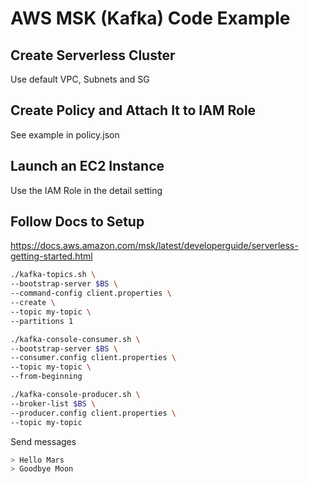 # AWS MSK (Kafka) Code Example

## Create Serverless Cluster

Use default VPC, Subnets and SG

## Create Policy and Attach It to IAM Role

See example in policy.json

## Launch an EC2 Instance

Use the IAM Role in the detail setting

## Follow Docs to Setup

https://docs.aws.amazon.com/msk/latest/developerguide/serverless-getting-started.html

```sh
./kafka-topics.sh \
--bootstrap-server $BS \
--command-config client.properties \
--create \
--topic my-topic \
--partitions 1
```

```sh
./kafka-console-consumer.sh \
--bootstrap-server $BS \
--consumer.config client.properties \
--topic my-topic \
--from-beginning
```

```sh
./kafka-console-producer.sh \
--broker-list $BS \
--producer.config client.properties \
--topic my-topic
```

Send messages

```sh
> Hello Mars
> Goodbye Moon
```
